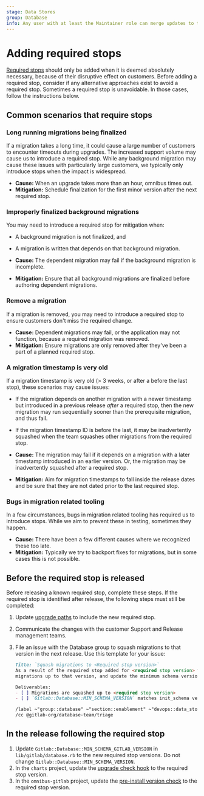 ```yaml
---
stage: Data Stores
group: Database
info: Any user with at least the Maintainer role can merge updates to this content. For details, see https://docs.gitlab.com/ee/development/development_processes.html#development-guidelines-review.
---
```


# Adding required stops

[Required stops](../../update/index.md#upgrade-paths) should only be added when it is deemed absolutely necessary, because of their
disruptive effect on customers. Before adding a required stop, consider if any
alternative approaches exist to avoid a required stop. Sometimes a required
stop is unavoidable. In those cases, follow the instructions below.

## Common scenarios that require stops

### Long running migrations being finalized

If a migration takes a long time, it could cause a large number of customers to encounter timeouts
during upgrades. The increased support volume may cause us to introduce a required stop. While any
background migration may cause these issues with particularly large customers, we typically only
introduce stops when the impact is widespread.

- **Cause:** When an upgrade takes more than an hour, omnibus times out.
- **Mitigation:** Schedule finalization for the first minor version after the next required stop.

### Improperly finalized background migrations

You may need to introduce a required stop for mitigation when:

- A background migration is not finalized, and
- A migration is written that depends on that background migration.

- **Cause:** The dependent migration may fail if the background migration is incomplete.
- **Mitigation:** Ensure that all background migrations are finalized before authoring dependent migrations.

### Remove a migration

If a migration is removed, you may need to introduce a required stop to ensure customers
don't miss the required change.

- **Cause:** Dependent migrations may fail, or the application may not function, because a required
  migration was removed.
- **Mitigation:** Ensure migrations are only removed after they've been a part of a planned
  required stop.

### A migration timestamp is very old

If a migration timestamp is very old (> 3 weeks, or after a before the last stop),
these scenarios may cause issues:

- If the migration depends on another migration with a newer timestamp but introduced in a
  previous release _after_ a required stop, then the new migration may run sequentially sooner
  than the prerequisite migration, and thus fail.
- If the migration timestamp ID is before the last, it may be inadvertently squashed when the
  team squashes other migrations from the required stop.

- **Cause:** The migration may fail if it depends on a migration with a later timestamp introduced
  in an earlier version. Or, the migration may be inadvertently squashed after a required stop.
- **Mitigation:** Aim for migration timestamps to fall inside the release dates and be sure that
  they are not dated prior to the last required stop.

### Bugs in migration related tooling

In a few circumstances, bugs in migration related tooling has required us to introduce stops. While we aim
to prevent these in testing, sometimes they happen.

- **Cause:** There have been a few different causes where we recognized these too late.
- **Mitigation:** Typically we try to backport fixes for migrations, but in some cases this is not possible.

## Before the required stop is released

Before releasing a known required stop, complete these steps. If the required stop
is identified after release, the following steps must still be completed:

1. Update [upgrade paths](../../update/index.md#upgrade-paths) to include the new
   required stop.
1. Communicate the changes with the customer Support and Release management teams.
1. File an issue with the Database group to squash migrations to that version in the
   next release. Use this template for your issue:

   ```markdown
   Title: `Squash migrations to <Required stop version>`
   As a result of the required stop added for <required stop version> we should squash
   migrations up to that version, and update the minimum schema version.

   Deliverables:
   - [ ] Migrations are squashed up to <required stop version>
   - [ ] `Gitlab::Database::MIN_SCHEMA_VERSION` matches init_schema version

   /label ~"group::database" ~"section::enablement" ~"devops::data_stores" ~"Category:Database" ~"type::maintenance"
   /cc @gitlab-org/database-team/triage
   ```

## In the release following the required stop

1. Update `Gitlab::Database::MIN_SCHEMA_GITLAB_VERSION` in `lib/gitlab/database.rb` to the
   new required stop versions. Do not change `Gitlab::Database::MIN_SCHEMA_VERSION`.
1. In the `charts` project, update the
   [upgrade check hook](https://gitlab.com/gitlab-org/charts/gitlab/-/blame/master/templates/_runcheck.tpl#L32)
   to the required stop version.
1. In the `omnibus-gitlab` project, update the
   [pre-install version check](https://gitlab.com/gitlab-org/omnibus-gitlab/-/blob/master/config/templates/package-scripts/preinst.erb#L43)
   to the required stop version.
